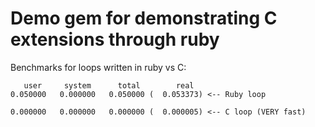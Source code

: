 # Demo gem for demonstrating C extensions through ruby

Benchmarks for loops written in ruby vs C:

       user     system      total        real
    0.050000   0.000000   0.050000 (  0.053373) <-- Ruby loop

    0.000000   0.000000   0.000000 (  0.000005) <-- C loop (VERY fast)
